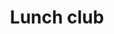 ---
title: Lunch club
description: Delicious homemade 3 course lunch with time for a cuppa and a chat too.
times:
- 12noon
cost: £4
location: St George's Community Centre
suitabilities:
  - Have mobility issues
signup: false
---